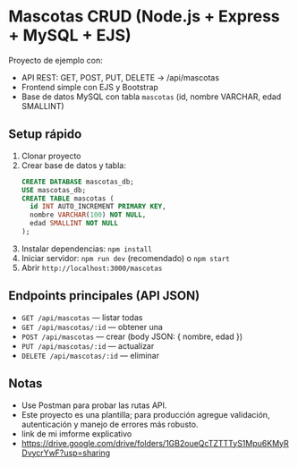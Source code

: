 # Mascotas CRUD (Node.js + Express + MySQL + EJS)

Proyecto de ejemplo con:
- API REST: GET, POST, PUT, DELETE -> /api/mascotas
- Frontend simple con EJS y Bootstrap
- Base de datos MySQL con tabla `mascotas` (id, nombre VARCHAR, edad SMALLINT)

## Setup rápido
1. Clonar proyecto
2. Crear base de datos y tabla:
   ```sql
   CREATE DATABASE mascotas_db;
   USE mascotas_db;
   CREATE TABLE mascotas (
     id INT AUTO_INCREMENT PRIMARY KEY,
     nombre VARCHAR(100) NOT NULL,
     edad SMALLINT NOT NULL
   );
   ```
3. Instalar dependencias: `npm install`
4. Iniciar servidor: `npm run dev` (recomendado) o `npm start`
5. Abrir `http://localhost:3000/mascotas`

## Endpoints principales (API JSON)
- `GET /api/mascotas` — listar todas
- `GET /api/mascotas/:id` — obtener una
- `POST /api/mascotas` — crear (body JSON: { nombre, edad })
- `PUT /api/mascotas/:id` — actualizar
- `DELETE /api/mascotas/:id` — eliminar

## Notas
- Use Postman para probar las rutas API.
- Este proyecto es una plantilla; para producción agregue validación, autenticación y manejo de errores más robusto.
- link de mi imforme explicativo
- https://drive.google.com/drive/folders/1GB2oueQcTZTTTyS1Mpu6KMyRDvycrYwF?usp=sharing
